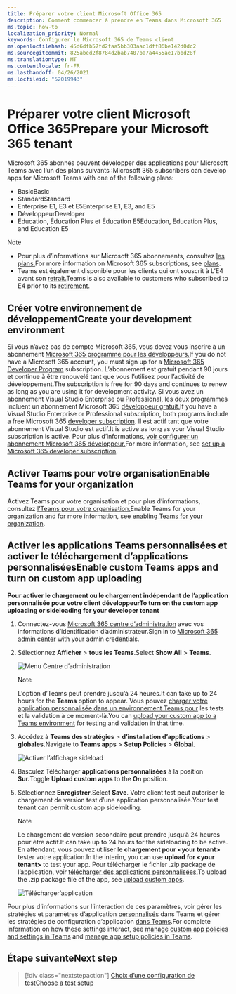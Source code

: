 ```yaml
---
title: Préparer votre client Microsoft Office 365
description: Comment commencer à prendre en Teams dans Microsoft 365
ms.topic: how-to
localization_priority: Normal
keywords: Configurer le Microsoft 365 de Teams client
ms.openlocfilehash: 45d6dfb57fd2faa5bb303aac1dff86be142d0dc2
ms.sourcegitcommit: 825abed2f8784d2bab7407ba7a4455ae17bbd28f
ms.translationtype: MT
ms.contentlocale: fr-FR
ms.lasthandoff: 04/26/2021
ms.locfileid: "52019943"
---
```

# <a name="prepare-your-microsoft-365-tenant"></a><span data-ttu-id="290f1-104">Préparer votre client Microsoft Office 365</span><span class="sxs-lookup"><span data-stu-id="290f1-104">Prepare your Microsoft 365 tenant</span></span>

<span data-ttu-id="290f1-105">Microsoft 365 abonnés peuvent développer des applications pour Microsoft Teams avec l’un des plans suivants :</span><span class="sxs-lookup"><span data-stu-id="290f1-105">Microsoft 365 subscribers can develop apps for Microsoft Teams with one of the following plans:</span></span>

* <span data-ttu-id="290f1-106">Basic</span><span class="sxs-lookup"><span data-stu-id="290f1-106">Basic</span></span>
* <span data-ttu-id="290f1-107">Standard</span><span class="sxs-lookup"><span data-stu-id="290f1-107">Standard</span></span>
* <span data-ttu-id="290f1-108">Enterprise E1, E3 et E5</span><span class="sxs-lookup"><span data-stu-id="290f1-108">Enterprise E1, E3, and E5</span></span>
* <span data-ttu-id="290f1-109">Développeur</span><span class="sxs-lookup"><span data-stu-id="290f1-109">Developer</span></span>
* <span data-ttu-id="290f1-110">Éducation, Éducation Plus et Éducation E5</span><span class="sxs-lookup"><span data-stu-id="290f1-110">Education, Education Plus, and Education E5</span></span>

> [!NOTE]
> * <span data-ttu-id="290f1-111">Pour plus d’informations sur Microsoft 365 abonnements, consultez [les plans.](https://products.office.com/business/compare-more-office-365-for-business-plans)</span><span class="sxs-lookup"><span data-stu-id="290f1-111">For more information on Microsoft 365 subscriptions, see [plans](https://products.office.com/business/compare-more-office-365-for-business-plans).</span></span>
> * <span data-ttu-id="290f1-112">Teams est également disponible pour les clients qui ont souscrit à L’E4 avant son [retrait.](https://support.office.com//article/important-information-for-office-365-enterprise-e4-customers-f9572348-43a2-43fa-a3d8-3b6c9c042147)</span><span class="sxs-lookup"><span data-stu-id="290f1-112">Teams is also available to customers who subscribed to E4 prior to its [retirement](https://support.office.com//article/important-information-for-office-365-enterprise-e4-customers-f9572348-43a2-43fa-a3d8-3b6c9c042147).</span></span>

## <a name="create-your-development-environment"></a><span data-ttu-id="290f1-113">Créer votre environnement de développement</span><span class="sxs-lookup"><span data-stu-id="290f1-113">Create your development environment</span></span>

<span data-ttu-id="290f1-114">Si vous n’avez pas de compte Microsoft 365, vous devez vous inscrire à un abonnement [Microsoft 365 programme pour les développeurs.](https://developer.microsoft.com/microsoft-365/dev-program)</span><span class="sxs-lookup"><span data-stu-id="290f1-114">If you do not have a Microsoft 365 account, you must sign up for a [Microsoft 365 Developer Program](https://developer.microsoft.com/microsoft-365/dev-program) subscription.</span></span> <span data-ttu-id="290f1-115">L’abonnement est gratuit pendant 90 jours et continue à être renouvelé tant que vous l’utilisez pour l’activité de développement.</span><span class="sxs-lookup"><span data-stu-id="290f1-115">The subscription is free for 90 days and continues to renew as long as you are using it for development activity.</span></span> <span data-ttu-id="290f1-116">Si vous avez un abonnement Visual Studio Enterprise ou Professional, les deux programmes incluent un abonnement Microsoft 365 [développeur gratuit.](https://aka.ms/MyVisualStudioBenefits)</span><span class="sxs-lookup"><span data-stu-id="290f1-116">If you have a Visual Studio Enterprise or Professional subscription, both programs include a free Microsoft 365 [developer subscription](https://aka.ms/MyVisualStudioBenefits).</span></span> <span data-ttu-id="290f1-117">Il est actif tant que votre abonnement Visual Studio est actif.</span><span class="sxs-lookup"><span data-stu-id="290f1-117">It is active as long as your Visual Studio subscription is active.</span></span> <span data-ttu-id="290f1-118">Pour plus d’informations, [voir configurer un abonnement Microsoft 365 développeur.](https://docs.microsoft.com/office/developer-program/office-365-developer-program-get-started)</span><span class="sxs-lookup"><span data-stu-id="290f1-118">For more information, see [set up a Microsoft 365 developer subscription](https://docs.microsoft.com/office/developer-program/office-365-developer-program-get-started).</span></span>

## <a name="enable-teams-for-your-organization"></a><span data-ttu-id="290f1-119">Activer Teams pour votre organisation</span><span class="sxs-lookup"><span data-stu-id="290f1-119">Enable Teams for your organization</span></span>

<span data-ttu-id="290f1-120">Activez Teams pour votre organisation et pour plus d’informations, consultez [l’Teams pour votre organisation.](/microsoftteams/enable-features-office-365)</span><span class="sxs-lookup"><span data-stu-id="290f1-120">Enable Teams for your organization and for more information, see [enabling Teams for your organization](/microsoftteams/enable-features-office-365).</span></span>

## <a name="enable-custom-teams-apps-and-turn-on-custom-app-uploading"></a><span data-ttu-id="290f1-121">Activer les applications Teams personnalisées et activer le téléchargement d’applications personnalisées</span><span class="sxs-lookup"><span data-stu-id="290f1-121">Enable custom Teams apps and turn on custom app uploading</span></span>

<span data-ttu-id="290f1-122">**Pour activer le chargement ou le chargement indépendant de l’application personnalisée pour votre client développeur**</span><span class="sxs-lookup"><span data-stu-id="290f1-122">**To turn on the custom app uploading or sideloading for your developer tenant**</span></span>

1. <span data-ttu-id="290f1-123">Connectez-vous [Microsoft 365 centre d’administration](https://admin.microsoft.com/Adminportal/Home?source=applauncher#/homepage#/) avec vos informations d’identification d’administrateur.</span><span class="sxs-lookup"><span data-stu-id="290f1-123">Sign in to [Microsoft 365 admin center](https://admin.microsoft.com/Adminportal/Home?source=applauncher#/homepage#/) with your admin credentials.</span></span>

2. <span data-ttu-id="290f1-124">Sélectionnez **Afficher**  >  **tous les Teams**.</span><span class="sxs-lookup"><span data-stu-id="290f1-124">Select **Show All** > **Teams**.</span></span>

    ![Menu Centre d’administration](~/assets/images/prepare-test-tenant/admin-center.png)

    > [!Note]
    > <span data-ttu-id="290f1-126">L’option d’Teams peut prendre  jusqu’à 24 heures.</span><span class="sxs-lookup"><span data-stu-id="290f1-126">It can take up to 24 hours for the **Teams** option to appear.</span></span> <span data-ttu-id="290f1-127">Vous pouvez [charger votre application personnalisée dans un environnement Teams pour](/microsoftteams/upload-custom-apps#validate) les tests et la validation à ce moment-là.</span><span class="sxs-lookup"><span data-stu-id="290f1-127">You can [upload your custom app to a Teams environment](/microsoftteams/upload-custom-apps#validate) for testing and validation in that time.</span></span>

3. <span data-ttu-id="290f1-128">Accédez à **Teams des stratégies**  >  **d’installation d’applications**  >  **globales.**</span><span class="sxs-lookup"><span data-stu-id="290f1-128">Navigate to **Teams apps** > **Setup Policies** > **Global**.</span></span>

   ![Activer l’affichage sideload](~/assets/images/prepare-test-tenant/turn-on-sideload.png)

4. <span data-ttu-id="290f1-130">Basculez Télécharger **applications personnalisées** à la position **Sur.**</span><span class="sxs-lookup"><span data-stu-id="290f1-130">Toggle **Upload custom apps** to the **On** position.</span></span>

5. <span data-ttu-id="290f1-131">Sélectionnez **Enregistrer**.</span><span class="sxs-lookup"><span data-stu-id="290f1-131">Select **Save**.</span></span> <span data-ttu-id="290f1-132">Votre client test peut autoriser le chargement de version test d’une application personnalisée.</span><span class="sxs-lookup"><span data-stu-id="290f1-132">Your test tenant can permit custom app sideloading.</span></span>

    > [!Note]
    > <span data-ttu-id="290f1-133">Le chargement de version secondaire peut prendre jusqu’à 24 heures pour être actif.</span><span class="sxs-lookup"><span data-stu-id="290f1-133">It can take up to 24 hours for the sideloading to be active.</span></span> <span data-ttu-id="290f1-134">En attendant, vous pouvez utiliser le **chargement pour \<your tenant>** tester votre application.</span><span class="sxs-lookup"><span data-stu-id="290f1-134">In the interim, you can use **upload for \<your tenant>** to test your app.</span></span> <span data-ttu-id="290f1-135">Pour télécharger le fichier .zip package de l’application, voir [télécharger des applications personnalisées.](/microsoftteams/upload-custom-apps#upload)</span><span class="sxs-lookup"><span data-stu-id="290f1-135">To upload the .zip package file of the app, see [upload custom apps](/microsoftteams/upload-custom-apps#upload).</span></span>

    ![Télécharger’application](~/assets/images/prepare-test-tenant/upload-for-contoso.png)

<span data-ttu-id="290f1-137">Pour plus d’informations sur l’interaction de ces paramètres, voir gérer les stratégies et paramètres d’application [personnalisés](https://docs.microsoft.com/microsoftteams/teams-custom-app-policies-and-settings) dans Teams et gérer les stratégies de configuration d’application [dans Teams](https://docs.microsoft.com/microsoftteams/teams-app-setup-policies).</span><span class="sxs-lookup"><span data-stu-id="290f1-137">For complete information on how these settings interact, see [manage custom app policies and settings in Teams](https://docs.microsoft.com/microsoftteams/teams-custom-app-policies-and-settings) and [manage app setup policies in Teams](https://docs.microsoft.com/microsoftteams/teams-app-setup-policies).</span></span>

## <a name="next-step"></a><span data-ttu-id="290f1-138">Étape suivante</span><span class="sxs-lookup"><span data-stu-id="290f1-138">Next step</span></span>

> [!div class="nextstepaction"] 
> [<span data-ttu-id="290f1-139">Choix d’une configuration de test</span><span class="sxs-lookup"><span data-stu-id="290f1-139">Choose a test setup</span></span>](~/concepts/build-and-test/debug.md)


